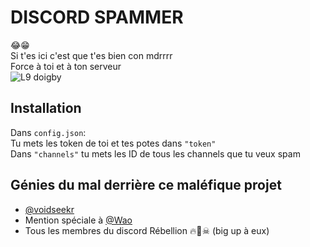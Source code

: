 
# DISCORD SPAMMER

😂😁\
Si t'es ici c'est que t'es bien con mdrrrr\
Force à toi et à ton serveur\
<img src="https://cdn.discordapp.com/attachments/698189132534644837/1128403125162741832/F0rOaI2XwAAfjBA.png" alt="L9 doigby" title="L9 doigby">


## Installation

Dans `config.json`:\
Tu mets les token de toi et tes potes dans `"token"`\
Dans `"channels"` tu mets les ID de tous les channels que tu veux spam
    
## Génies du mal derrière ce maléfique projet

- [@voidseekr](https://www.github.com/voidseekr)
- Mention spéciale à [@Wao](https://twitter.com/SyrexHori)
- Tous les membres du discord Rébellion 🔥🏴☠ (big up à eux)

